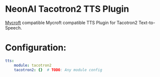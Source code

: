 # NeonAI Tacotron2 TTS Plugin
[Mycroft](https://mycroft-ai.gitbook.io/docs/mycroft-technologies/mycroft-core/plugins) compatible
Mycroft compatible TTS Plugin for Tacotron2 Text-to-Speech.

# Configuration:
```yaml
tts:
    module: tacotron2
    tacotron2: {}  # TODO: Any module config
```